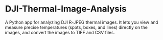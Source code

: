 # DJI-Thermal-Image-Analysis
A Python app for analyzing DJI R-JPEG thermal images. It lets you view and measure precise temperatures (spots, boxes, and lines) directly on the images, and convert the images to TIFF and CSV files.
